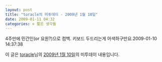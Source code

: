 ```yaml
---
layout: post
title: "toracle의 미투데이 - 2009년 1월 10일"
date: 2009-01-11 04:32
categories: ⊙ 짧은 생각들
---
```


4주만에 민간인(or 요원?)으로 컴백. 키보드 두드리는게 어색하구만요.2009-01-10 14:37:38

이 글은 [toracle](http://me2day.net/toracle)님의 [2009년 1월 10일](http://me2day.net/toracle/2009/01/10#14:37:38)의 미투데이 내용입니다.


       

